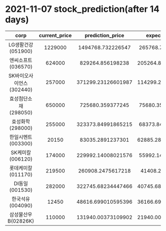 # 2021-11-07 stock_prediction(after 14 days)

|   corp   |   current_price   |   prediction_price   |   expected_profit   |
|:--------:|:-----------------:|:--------------------:|:-------------------:|
|LG생활건강(051900)|1229000|1494768.732226547|265768.7322265471|
|엔씨소프트(036570)|624000|829264.856198238|205264.85619823798|
|SK바이오사이언스(302440)|257000|371299.23126601987|114299.23126601987|
|효성첨단소재(298050)|650000|725680.359377245|75680.35937724495|
|효성화학(298000)|255000|323373.84991865215|68373.84991865215|
|한일시멘트(003300)|20150|83035.2891237301|62885.289123730094|
|SK케미칼(006120)|174000|229992.14008021576|55992.14008021576|
|롯데케미칼(011170)|219500|260908.2475617218|41408.2475617218|
|DI동일(001530)|282000|322745.68234447466|40745.682344474655|
|한국석유(004090)|12450|48616.699010595396|36166.699010595396|
|삼성물산우B(02826K)|110000|131940.00373109902|21940.003731099016|
